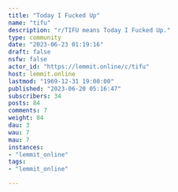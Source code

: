 ```yaml
---
title: "Today I Fucked Up" 
name: "tifu"
description: "r/TIFU means Today I Fucked Up."
type: community
date: "2023-06-23 01:19:16"
draft: false
nsfw: false
actor_id: "https://lemmit.online/c/tifu"
host: lemmit.online
lastmod: "1969-12-31 19:00:00"
published: "2023-06-20 05:16:47"
subscribers: 34
posts: 84
comments: 7
weight: 84
dau: 3
wau: 7
mau: 7
instances:
- "lemmit_online"
tags: 
- "lemmit_online"

---
```

